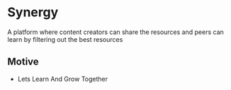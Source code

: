 # Synergy
A platform where content creators can share the resources and peers can learn by filtering out the best resources

## Motive
 - Lets Learn And Grow Together
